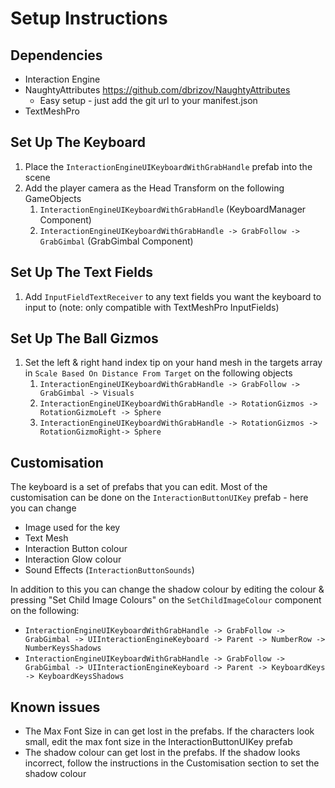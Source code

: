 # Setup Instructions

## Dependencies

- Interaction Engine
- NaughtyAttributes <https://github.com/dbrizov/NaughtyAttributes>
  - Easy setup - just add the git url to your manifest.json
- TextMeshPro

## Set Up The Keyboard

1. Place the `InteractionEngineUIKeyboardWithGrabHandle` prefab into the scene
2. Add the player camera as the Head Transform on the following GameObjects
   1. `InteractionEngineUIKeyboardWithGrabHandle` (KeyboardManager Component)
   2. `InteractionEngineUIKeyboardWithGrabHandle -> GrabFollow -> GrabGimbal` (GrabGimbal Component)

## Set Up The Text Fields

1. Add `InputFieldTextReceiver` to any text fields you want the keyboard to input to (note: only compatible with TextMeshPro InputFields)

## Set Up The Ball Gizmos

1. Set the left & right hand index tip on your hand mesh in the targets array in `Scale Based On Distance From Target` on the following objects
   1. `InteractionEngineUIKeyboardWithGrabHandle -> GrabFollow -> GrabGimbal -> Visuals`
   2. `InteractionEngineUIKeyboardWithGrabHandle -> RotationGizmos -> RotationGizmoLeft -> Sphere`
   3. `InteractionEngineUIKeyboardWithGrabHandle -> RotationGizmos -> RotationGizmoRight-> Sphere`

## Customisation

The keyboard is a set of prefabs that you can edit. Most of the customisation can be done on the `InteractionButtonUIKey` prefab - here you can change

- Image used for the key
- Text Mesh
- Interaction Button colour
- Interaction Glow colour
- Sound Effects (`InteractionButtonSounds`)

In addition to this you can change the shadow colour by editing the colour & pressing "Set Child Image Colours" on the `SetChildImageColour` component on the following:

- `InteractionEngineUIKeyboardWithGrabHandle -> GrabFollow -> GrabGimbal -> UIInteractionEngineKeyboard -> Parent -> NumberRow -> NumberKeysShadows`
- `InteractionEngineUIKeyboardWithGrabHandle -> GrabFollow -> GrabGimbal -> UIInteractionEngineKeyboard -> Parent -> KeyboardKeys -> KeyboardKeysShadows`

## Known issues

- The Max Font Size in can get lost in the prefabs. If the characters look small, edit the max font size in the InteractionButtonUIKey prefab
- The shadow colour can get lost in the prefabs. If the shadow looks incorrect, follow the instructions in the Customisation section to set the shadow colour
